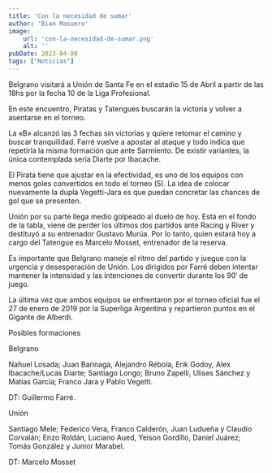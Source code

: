 ```yaml
---
title: 'Con la necesidad de sumar'
author: 'Bian Masuero'
image:
    url: 'con-la-necesidad-de-sumar.png'
    alt: ''
pubDate: 2023-04-08
tags: ["Noticias"]
---
```


Belgrano visitará a Unión de Santa Fe en el estadio 15 de Abril a partir de las 18hs por la fecha 10 de la Liga Profesional.

En este encuentro, Piratas y Tatengues buscarán la victoria y volver a asentarse en el torneo.

La «B» alcanzó las 3 fechas sin victorias y quiere retomar el camino y buscar tranquilidad. Farré vuelve a apostar al ataque y todo indica que repetiría la misma formación que ante Sarmiento. De existir variantes, la única contemplada sería Diarte por Ibacache.

El Pirata tiene que ajustar en la efectividad, es uno de los equipos con menos goles convertidos en todo el torneo (5). La idea de colocar nuevamente la dupla Vegetti-Jara es que puedan concretar las chances de gol que se presenten.

Unión por su parte llega medio golpeado al duelo de hoy. Está en el fondo de la tabla, viene de perder los últimos dos partidos ante Racing y River y destituyó a su entrenador Gustavo Murúa. Por lo tanto, quien estará hoy a cargo del Tatengue es Marcelo Mosset, entrenador de la reserva.

Es importante que Belgrano maneje el ritmo del partido y juegue con la urgencia y desesperación de Unión. Los dirigidos por Farré deben intentar mantener la intensidad y las intenciones de convertir durante los 90′ de juego.

La última vez que ambos equipos se enfrentaron por el torneo oficial fue el 27 de enero de 2019 por la Superliga Argentina y repartieron puntos en el Gigante de Alberdi.

Posibles formaciones

Belgrano

Nahuel Losada; Juan Barinaga, Alejandro Rébola, Erik Godoy, Alex Ibacache/Lucas Diarte; Santiago Longo; Bruno Zapelli, Ulises Sánchez y Matías García; Franco Jara y Pablo Vegetti.

DT: Guillermo Farré.

Unión

Santiago Mele; Federico Vera, Franco Calderón, Juan Ludueña y Claudio Corvalán; Enzo Roldán, Luciano Aued, Yeison Gordillo, Daniel Juárez; Tomás González y Junior Marabel.

DT: Marcelo Mosset
